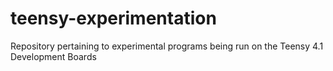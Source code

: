 # teensy-experimentation
Repository pertaining to experimental programs being run on the Teensy 4.1 Development Boards
